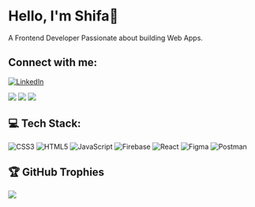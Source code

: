 # Hello, I'm Shifa👋

A Frontend Developer Passionate about building Web Apps.


## Connect with me:
[![LinkedIn](https://img.shields.io/badge/LinkedIn-%230077B5.svg?logo=linkedin&logoColor=white)](https://www.linkedin.com/in/shifachaus/) 


![](https://github-readme-stats.vercel.app/api?username=shifachaus&theme=react&hide_border=true&include_all_commits=true&count_private=true)
![](https://github-readme-streak-stats.herokuapp.com/?user=shifachaus&theme=react&hide_border=true)
![](https://github-readme-stats.vercel.app/api/top-langs/?username=shifachaus&theme=react&hide_border=true&include_all_commits=true&count_private=true&layout=compact)

## 💻 Tech Stack:
![CSS3](https://img.shields.io/badge/css3-%231572B6.svg?style=for-the-badge&logo=css3&logoColor=white) ![HTML5](https://img.shields.io/badge/html5-%23E34F26.svg?style=for-the-badge&logo=html5&logoColor=white) ![JavaScript](https://img.shields.io/badge/javascript-%23323330.svg?style=for-the-badge&logo=javascript&logoColor=%23F7DF1E) ![Firebase](https://img.shields.io/badge/firebase-%23039BE5.svg?style=for-the-badge&logo=firebase) ![React](https://img.shields.io/badge/react-%2320232a.svg?style=for-the-badge&logo=react&logoColor=%2361DAFB) 	![Figma](https://img.shields.io/badge/figma-%23F24E1E.svg?style=for-the-badge&logo=figma&logoColor=white) ![Postman](https://img.shields.io/badge/Postman-FF6C37?style=for-the-badge&logo=postman&logoColor=white)

## 🏆 GitHub Trophies
![](https://github-profile-trophy.vercel.app/?username=shifachaus&theme=chalk&no-frame=true&no-bg=false&margin-w=4)

<!-- Proudly created with GPRM ( https://gprm.itsvg.in ) -->



